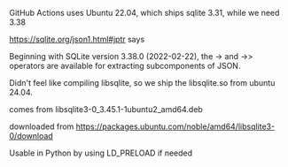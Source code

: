 GitHub Actions uses Ubuntu 22.04, which ships sqlite 3.31, while we need
3.38

https://sqlite.org/json1.html#jptr says

Beginning with SQLite version 3.38.0 (2022-02-22), the -> and ->> operators are available for extracting subcomponents of JSON.

Didn't feel like compiling libsqlite, so we ship the libsqlite.so from ubuntu 24.04.

comes from libsqlite3-0_3.45.1-1ubuntu2_amd64.deb

downloaded from https://packages.ubuntu.com/noble/amd64/libsqlite3-0/download

Usable in Python by using LD_PRELOAD if needed

